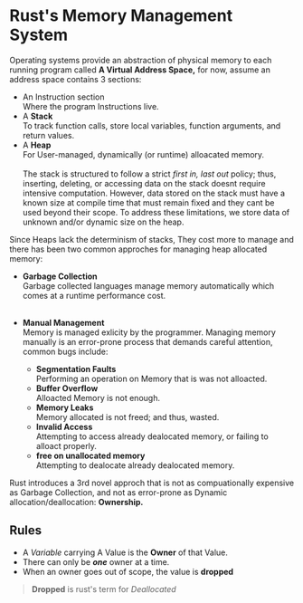 # Rust's Memory Management System

Operating systems provide an abstraction of physical memory to each running
program called **A Virtual Address Space,** for now, assume an address space contains 3 sections:   

* An Instruction section  
Where the program Instructions live.
* A **Stack**   
To track function calls, store local variables, function arguments, and return
values.
* A **Heap**   
For User-managed, dynamically (or runtime) alloacated memory.
<br></br>
The stack is structured to follow a strict *first in, last out* policy; thus,
inserting, deleting, or accessing data on the stack doesnt require intensive
computation. However, data stored on the stack must have a known size at compile
time that must remain fixed and they cant be used beyond their scope. To address these limitations, we store data of
unknown and/or dynamic size on the heap.   


Since Heaps lack the determinism of stacks, They cost more to manage and there has been two common approches for managing heap allocated memory:  
* **Garbage Collection**  
Garbage collected languages manage memory automatically which
comes at a runtime performance cost.
<br> </br>
* **Manual Management**  
Memory is managed exlicity by the programmer. Managing memory manually is an
error-prone process that demands careful attention, common bugs include:

    * **Segmentation Faults**  
    Performing an operation on Memory that is was not alloacted.
    * **Buffer Overflow**  
    Alloacted Memory is not enough.   
    * **Memory Leaks**  
    Memory allocated is not freed; and thus, wasted.   
    * **Invalid Access**  
    Attempting to access already dealocated memory, or failing to alloact
    properly.   
    * **free on unallocated memory**  
    Attempting to dealocate already dealocated memory.  


Rust introduces a 3rd novel approch that is not as compuationally expensive as
Garbage Collection, and not as error-prone as Dynamic allocation/deallocation: **Ownership.**   

## Rules

* A *Variable* carrying A Value is the **Owner** of that Value.
* There can only be _**one**_ owner at a time.
* When an owner goes out of scope, the value is **dropped**

> **Dropped** is rust's term for *Deallocated*


